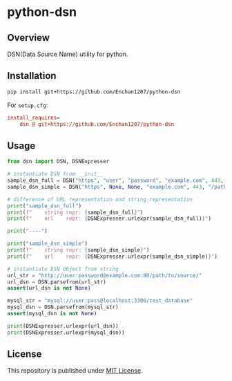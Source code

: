 # python-dsn

## Overview

DSN(Data Source Name) utility for python.

## Installation

```sh
pip install git+https://github.com/Enchan1207/python-dsn
```

For `setup.cfg`:

```ini
install_requires=
    dsn @ git+https://github.com/Enchan1207/python-dsn
```

## Usage

```python
from dsn import DSN, DSNExpresser

# instantiate DSN from __init__
sample_dsn_full = DSN("https", "user", "password", "example.com", 443, "/path/to/source")
sample_dsn_simple = DSN("https", None, None, "example.com", 443, "/path/to/source")

# difference of URL representation and string representation
print("sample_dsn_full")
print(f"    string repr: {sample_dsn_full}")
print(f"    url    repr: {DSNExpresser.urlexpr(sample_dsn_full)}")

print("----")

print("sample_dsn_simple")
print(f"    string repr: {sample_dsn_simple}")
print(f"    url    repr: {DSNExpresser.urlexpr(sample_dsn_simple)}")

# instantiate DSN Object from string
url_str = "http://user:password@example.com:80/path/to/source/"
url_dsn = DSN.parsefrom(url_str)
assert(url_dsn is not None)

mysql_str = "mysql://user:pass@localhost:3306/test_database"
mysql_dsn = DSN.parsefrom(mysql_str)
assert(mysql_dsn is not None)

print(DSNExpresser.urlexpr(url_dsn))
print(DSNExpresser.urlexpr(mysql_dsn))
```

## License

This repository is published under [MIT License](LICENSE).
